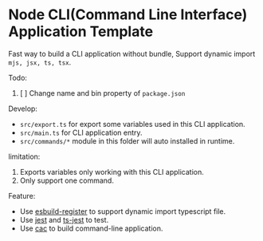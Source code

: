 # Node CLI(Command Line Interface) Application Template

Fast way to build a CLI application without bundle, Support dynamic import `mjs, jsx, ts, tsx`.

Todo:

1. [ ] Change name and bin property of `package.json`

Develop:

- `src/export.ts` for export some variables used in this CLI application.
- `src/main.ts` for CLI application entry.
- `src/commands/*` module in this folder will auto installed in runtime.

limitation:

1. Exports variables only working with this CLI application.
2. Only support one command.

Feature:

- Use [esbuild-register] to support dynamic import typescript file.
- Use [jest] and [ts-jest] to test.
- Use [cac] to build command-line application.

[esbuild-register]: https://github.com/egoist/esbuild-register
[jest]: https://github.com/facebook/jest
[ts-jest]: https://github.com/kulshekhar/ts-jest
[cac]: https://github.com/cacjs/cac
